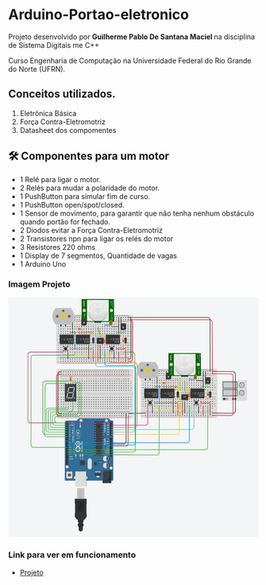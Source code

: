 # Arduino-Portao-eletronico
Projeto desenvolvido por <strong> Guilherme Pablo De Santana Maciel </strong> na disciplina de Sistema Digitais me C++

Curso Engenharia de Computação na Universidade Federal do Rio Grande do Norte (UFRN).


## Conceitos utilizados.
1. Eletrônica Básica
1. Força Contra-Eletromotriz
2. Datasheet dos compomentes

## 🛠 Componentes para um motor
<ul>
    <li>1 Relé para ligar o motor. </li>
    <li>2 Relés para mudar a polaridade do motor.</li>
    <li>1 PushButton para simular fim de curso.</li>
    <li> 1 PushButton open/spot/closed.</li>
    <li>1 Sensor de movimento, para garantir que não tenha nenhum obstáculo quando portão for fechado.</li>
    <li> 2 Diodos evitar a Força Contra-Eletromotriz</li>
    <li>2 Transistores npn para ligar os relés do motor</li>
    <li>3 Resistores 220 ohms</li>
    <li> 1 Display de 7 segmentos, Quantidade de vagas</li>
    <li> 1 Arduino Uno</li>
   
</ul>

### Imagem Projeto
![layoutGif](https://github.com/PabloSanttana/Arduino-Portao-eletronico/blob/main/image.png)

### Link para ver em funcionamento

- [Projeto](https://www.tinkercad.com/things/8MJg4DgHGCb?sharecode=d3PINMfuyf5pXPGWMJ69WbOUoqAVB3ZO3KhtvqMmT3o)      


  
  
 
  
 
  
  
 

